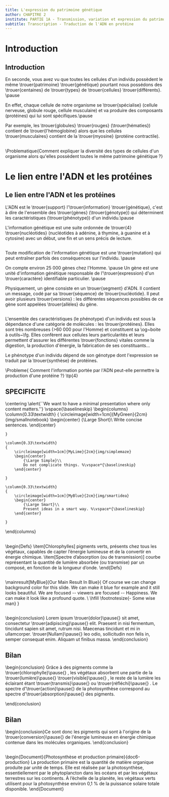 ```yaml
---
title: L'expression du patrimoine génétique
author: CHAPITRE 2
institute: PARTIE 1A - Transmission, variation et expression du patrimoine génétique
subtitle: Transcription - Traduction de l'ADN en protéine
---
```


# Introduction

## Introduction 

En seconde, vous avez vu que toutes les cellules d'un individu possèdent le même \trouer{patrimoine} \trouer{génétique} pourtant nous possédons des \trouer{centaines} de \trouer{types} de \trouer{cellules} \trouer{différents}. \pause

En effet, chaque cellule de notre organisme se \trouer{spécialise} (cellule nerveuse, globule rouge, cellule musculaire) et va produire des composants (protéines) qui lui sont spécifiques.\pause

Par exemple, les \trouer{globules} \trouer{rouges} (\trouer{hématies}) contient de \trouer{l'hémoglobine} alors que les cellules \trouer{musculaires} contient de la \trouer{myosine} (protéine contractile).


## 

\Problematique{Comment expliquer la diversité des types de cellules d'un organisme alors qu'elles possèdent toutes le même patrimoine génétique ?}

# Le lien entre l'ADN et les protéines

## Le lien entre l'ADN et les protéines

L'ADN est le \trouer{support} l'\trouer{information} \trouer{génétique}, c'est à dire de l'ensemble des \trouer{gènes} (\trouer{génotype}) qui déterminent les caractéristiques (\trouer{phénotype}) d'un individu.\pause

L'information génétique est une suite ordonnée de \trouer{4} \trouer{nucléotides} (nucléotides à adénine, à thymine, à guanine et à cytosine) avec un début, une fin et un sens précis de lecture.

##

Toute modification de l'information génétique est une \trouer{mutation} qui peut entraîner parfois des conséquences sur l'individu. \pause

On compte environ 25 000 gènes chez l'Homme. \pause Un gène est une unité d'information génétique responsable de l'\trouer{expression} d'un \trouer{caractère} identifiable particulier. \pause

Physiquement, un gène consiste en un \trouer{segment} d'ADN. Il contient un message, codé par sa \trouer{séquence} de \trouer{nucléotide}. Il peut avoir plusieurs \trouer{versions} : les différentes séquences possibles de ce gène sont appelées \trouer{allèles} du gène.

##

L'ensemble des caractéristiques (le phénotype) d'un individu est sous la dépendance d'une catégorie de molécules : les \trouer{protéines}. Elles sont très nombreuses (>60 000 pour l'Homme) et constituent sa \og~boite à outils~\fg. Elles confèrent aux cellules leurs particularités et leurs permettent d'assurer les différentes \trouer{fonctions} vitales comme la digestion, la production d'énergie, la fabrication de ses constituants...

Le phénotype d'un individu dépend de son génotype dont l'expression se traduit par la \trouer{synthèse} de protéines.

\Probleme{ Comment l'information portée par l'ADN peut-elle permettre la production d'une
	protéine ?}
\tp{4}

##


## SPECIFICITE

\centering 
\alert{``We want to have a minimal presentation where only content matters.''}
\vspace{\baselineskip}
\begin{columns}
	\column{0.33\textwidth}
	{
		\circleimage[width=1cm]{MyGreen}{2cm}{img/smallnotebook}
		\begin{center}
			{\Large Short}\\
			Write concise sentences.
		\end{center}
		
	}
	
	\column{0.33\textwidth}
	{
		\circleimage[width=1cm]{MyLime}{2cm}{img/simplemaze}
		\begin{center}
			{\Large Simple}\\
			Do not complicate things. %\vspace*{\baselineskip}
		\end{center}
		
	}
	
	\column{0.33\textwidth}
	{
		\circleimage[width=1cm]{MyBlue}{2cm}{img/smartidea}
		\begin{center}
			{\Large Smart}\\
			Present ideas in a smart way. %\vspace*{\baselineskip}
		\end{center}
		
	}
	
\end{columns}	

##

\begin{Defs}
\item[Chlorophylles]  pigments verts, présents chez tous les végétaux, capables de capter l’énergie lumineuse et de la convertir en énergie chimique.
\item[Spectre d’absorption (ou de transmission)]  courbe représentant la quantité de lumière absorbée (ou transmise) par un composé, en fonction de la longueur d’onde. 
\end{Defs}

##

\mainresult[MyBlue]{Our Main Result In Blue}{
		Of course we can change background color for this slide. We can make it blue for example and it still looks beautiful. We are focused -- viewers are focused -- Happiness. We can make it look like a profound quote. \\
		\hfill \footnotesize{- Some wise man}
	}

##

\begin{conclusion}
	Lorem ipsum \trouer{dolor}\pause{}  sit amet, consectetur \trouer{adipiscing}\pause{}  elit. Praesent in nisi fermentum, tincidunt sapien sit amet, rutrum nisi. Maecenas tincidunt et mi in ullamcorper. \trouer{Nullam}\pause{}  leo odio, sollicitudin non felis in, semper consequat enim. Aliquam ut finibus massa. 
\end{conclusion}

## Bilan

\begin{conclusion}
Grâce à des pigments comme la \trouer{chlorophylle}\pause{}  , les végétaux absorbent une partie de la \trouer{lumière}\pause{}   \trouer{visible}\pause{}  , le reste de la lumière les éclairant étant \trouer{transmis}\pause{}   ou \trouer{réfléchi}\pause{}  .
 Le spectre d'\trouer{action}\pause{}   de la photosynthèse correspond  au spectre d'\trouer{absorption}\pause{}   des pigments. 

 \end{conclusion}

## Bilan

 \begin{conclusion}Ce sont donc les pigments qui sont à l'origine de la \trouer{conversion}\pause{}   de l'énergie lumineuse en énergie chimique contenue dans les molécules organiques.
\end{conclusion}

##

\begin{Document}{Photosynthèse et production primaire}{doc6-production}
La production primaire est la quantité de matière organique produite par unité de temps. Elle est réalisée par la photosynthèse, essentiellement par le phytoplancton dans les océans et par les végétaux terrestres sur les continents.
À l’échelle de la planète, les végétaux verts utilisent pour la photosynthèse environ 0,1 \% de la puissance solaire totale disponible. 
\end{Document} 

##
	